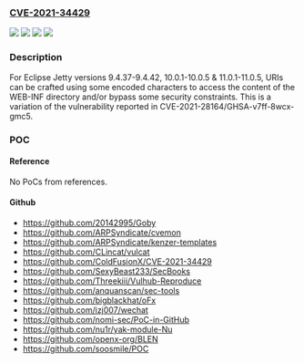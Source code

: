 ### [CVE-2021-34429](https://cve.mitre.org/cgi-bin/cvename.cgi?name=CVE-2021-34429)
![](https://img.shields.io/static/v1?label=Product&message=Eclipse%20Jetty&color=blue)
![](https://img.shields.io/static/v1?label=Version&message=%3E%3D%209.4.37%20&color=brighgreen)
![](https://img.shields.io/static/v1?label=Vulnerability&message=CWE-200&color=brighgreen)
![](https://img.shields.io/static/v1?label=Vulnerability&message=CWE-551&color=brighgreen)

### Description

For Eclipse Jetty versions 9.4.37-9.4.42, 10.0.1-10.0.5 & 11.0.1-11.0.5, URIs can be crafted using some encoded characters to access the content of the WEB-INF directory and/or bypass some security constraints. This is a variation of the vulnerability reported in CVE-2021-28164/GHSA-v7ff-8wcx-gmc5.

### POC

#### Reference
No PoCs from references.

#### Github
- https://github.com/20142995/Goby
- https://github.com/ARPSyndicate/cvemon
- https://github.com/ARPSyndicate/kenzer-templates
- https://github.com/CLincat/vulcat
- https://github.com/ColdFusionX/CVE-2021-34429
- https://github.com/SexyBeast233/SecBooks
- https://github.com/Threekiii/Vulhub-Reproduce
- https://github.com/anquanscan/sec-tools
- https://github.com/bigblackhat/oFx
- https://github.com/izj007/wechat
- https://github.com/nomi-sec/PoC-in-GitHub
- https://github.com/nu1r/yak-module-Nu
- https://github.com/openx-org/BLEN
- https://github.com/soosmile/POC

